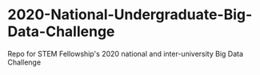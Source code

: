 # 2020-National-Undergraduate-Big-Data-Challenge
Repo for STEM Fellowship's 2020 national and inter-university Big Data Challenge
